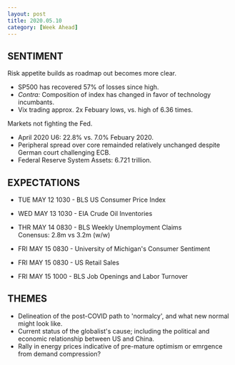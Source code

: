 ```yaml
---
layout: post
title: 2020.05.10
category: [Week Ahead]
---
```


## SENTIMENT  
Risk appetite builds as roadmap out becomes more clear.
* SP500 has recovered 57% of losses since high.
* *Contra:* Composition of index has changed in favor of technology incumbants. 
* Vix trading approx. 2x Febuary lows, vs. high of 6.36 times. 

Markets not fighting the Fed. 
* April 2020 U6: 22.8% vs. 7.0% Febuary 2020.
* Peripheral spread over core remainded relatively unchanged despite German court challenging ECB.
* Federal Reserve System Assets: 6.721 trillion. 

## EXPECTATIONS
* TUE MAY 12 1030 - BLS US Consumer Price Index  

* WED MAY 13 1030 - EIA Crude Oil Inventories  

* THR MAY 14 0830 - BLS Weekly Unemployment Claims  
    Conensus: 2.8m vs 3.2m (w/w)

* FRI MAY 15 0830 - University of Michigan's Consumer Sentiment 
* FRI MAY 15 0830 - US Retail Sales 
* FRI MAY 15 1000 - BLS Job Openings and Labor Turnover

    
## THEMES
* Delineation of the post-COVID path to 'normalcy', and what new normal might look like. 
* Current status of the globalist's cause; including the political and economic relationship between US and China. 
* Rally in energy prices indicative of pre-mature optimism or emrgence from demand compression? 
